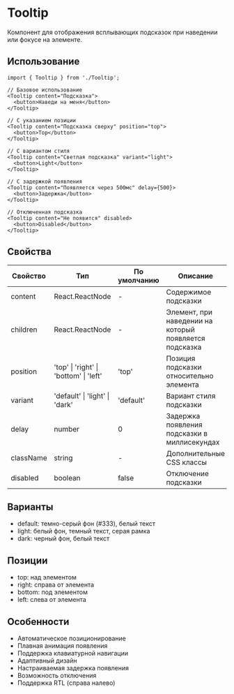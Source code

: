 # Tooltip

Компонент для отображения всплывающих подсказок при наведении или фокусе на элементе.

## Использование

```tsx
import { Tooltip } from './Tooltip';

// Базовое использование
<Tooltip content="Подсказка">
  <button>Наведи на меня</button>
</Tooltip>

// С указанием позиции
<Tooltip content="Подсказка сверху" position="top">
  <button>Top</button>
</Tooltip>

// С вариантом стиля
<Tooltip content="Светлая подсказка" variant="light">
  <button>Light</button>
</Tooltip>

// С задержкой появления
<Tooltip content="Появляется через 500мс" delay={500}>
  <button>Задержка</button>
</Tooltip>

// Отключенная подсказка
<Tooltip content="Не появится" disabled>
  <button>Disabled</button>
</Tooltip>
```

## Свойства

| Свойство | Тип | По умолчанию | Описание |
|----------|-----|--------------|-----------|
| content | React.ReactNode | - | Содержимое подсказки |
| children | React.ReactNode | - | Элемент, при наведении на который появляется подсказка |
| position | 'top' \| 'right' \| 'bottom' \| 'left' | 'top' | Позиция подсказки относительно элемента |
| variant | 'default' \| 'light' \| 'dark' | 'default' | Вариант стиля подсказки |
| delay | number | 0 | Задержка появления подсказки в миллисекундах |
| className | string | - | Дополнительные CSS классы |
| disabled | boolean | false | Отключение подсказки |

## Варианты

- default: темно-серый фон (#333), белый текст
- light: белый фон, темный текст, серая рамка
- dark: черный фон, белый текст

## Позиции

- top: над элементом
- right: справа от элемента
- bottom: под элементом
- left: слева от элемента

## Особенности

- Автоматическое позиционирование
- Плавная анимация появления
- Поддержка клавиатурной навигации
- Адаптивный дизайн
- Настраиваемая задержка появления
- Возможность отключения
- Поддержка RTL (справа налево) 